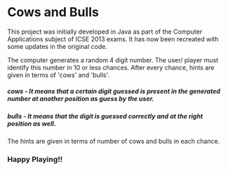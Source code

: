 # Cows and Bulls
This project was initially developed in Java as part of the Computer Applications subject of ICSE 2013 exams.
It has now been recreated with some updates in the original code.

The computer generates a random 4 digit number. The user/ player must identify this number in 10 or less chances.
After every chance, hints are given in terms of 'cows' and 'bulls'.

##### cows - It means that a certain digit guessed is present in the generated number at another position as guess by the user.

##### bulls - It means that the digit is guessed correctly and at the right position as well.


The hints are given in terms of number of cows and bulls in each chance.

### Happy Playing!!
